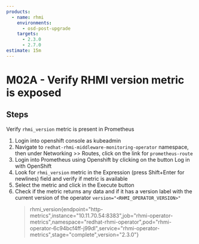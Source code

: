 ```yaml
---
products:
  - name: rhmi
    environments:
      - osd-post-upgrade
    targets:
      - 2.3.0
      - 2.7.0
estimate: 15m
---
```


# M02A - Verify RHMI version metric is exposed

## Steps

Verify `rhmi_version` metric is present in Prometheus

1. Login into openshift console as kubeadmin
2. Navigate to `redhat-rhmi-middleware-monitoring-operator` namespace, then under Networking >> Routes, click on the link for `prometheus-route`
3. Login into Prometheus using Openshift by clicking on the button Log in with OpenShift
4. Look for `rhmi_version` metric in the Expression (press Shift+Enter for newlines) field and verify if metric is available
5. Select the metric and click in the Execute button
6. Check if the metric returns any data and if it has a version label with the current version of the operator `version="<RHMI_OPERATOR_VERSION>"`
   > rhmi_version{endpoint="http-metrics",instance="10.11.70.54:8383",job="rhmi-operator-metrics",namespace="redhat-rhmi-operator",pod="rhmi-operator-6c94bcf4ff-j99dl",service="rhmi-operator-metrics",stage="complete",version="2.3.0"}
